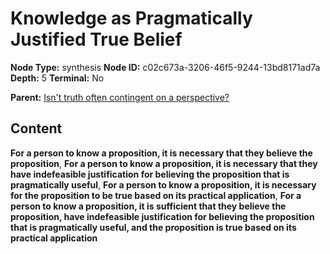 # Knowledge as Pragmatically Justified True Belief

**Node Type:** synthesis
**Node ID:** c02c673a-3206-46f5-9244-13bd8171ad7a
**Depth:** 5
**Terminal:** No

**Parent:** [Isn't truth often contingent on a perspective?](isnt-truth-often-contingent-on-a-perspective-antithesis-10ab91e4-65a8-466e-a04d-95ec4c51c978.md)

## Content

**For a person to know a proposition, it is necessary that they believe the proposition**, **For a person to know a proposition, it is necessary that they have indefeasible justification for believing the proposition that is pragmatically useful**, **For a person to know a proposition, it is necessary for the proposition to be true based on its practical application**, **For a person to know a proposition, it is sufficient that they believe the proposition, have indefeasible justification for believing the proposition that is pragmatically useful, and the proposition is true based on its practical application**
